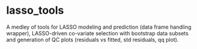# lasso_tools
A medley of tools for LASSO modeling and prediction (data frame handling wrapper), LASSO-driven co-variate selection with bootstrap data subsets and generation of QC plots (residuals vs fitted, std residuals, qq plot).
